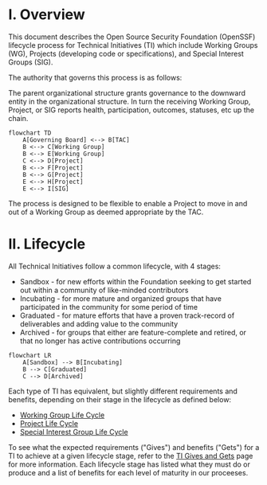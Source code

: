 
# I. Overview

This document describes the Open Source Security Foundation (OpenSSF) lifecycle process for Technical Initiatives (TI) which include Working Groups (WG), Projects (developing code or specifications), and Special Interest Groups (SIG).

The authority that governs this process is as follows:

The parent organizational structure grants governance to the downward entity in the organizational structure.  In turn the receiving Working Group, Project, or SIG reports health, participation, outcomes, statuses, etc up the chain.

```mermaid
flowchart TD
    A[Governing Board] <--> B[TAC]
    B <--> C[Working Group]
    B <--> E[Working Group]
    C <--> D[Project]
    B <--> F[Project]
    B <--> G[Project]
    E <--> H[Project]
    E <--> I[SIG]
```

The process is designed to be flexible to enable a Project to move in and out of a Working Group as deemed appropriate by the TAC.

# II. Lifecycle

All Technical Initiatives follow a common lifecycle, with 4 stages: 

- Sandbox - for new efforts within the Foundation seeking to get started out within a community of like-minded contributors
- Incubating - for more mature and organized groups that have participated in the community for some period of time
- Graduated - for mature efforts that have a proven track-record of deliverables and adding value to the community
- Archived - for groups that either are feature-complete and retired, or that no longer has active contributions occurring

```mermaid
flowchart LR
    A[Sandbox] --> B[Incubating]
    B --> C[Graduated]
    C --> D[Archived]
```

Each type of TI has equivalent, but slightly different requirements and benefits, depending on their stage in the lifecycle as defined below:

* [Working Group Life Cycle](working-group-lifecycle.md)
* [Project Life Cycle](project-lifecycle.md)
* [Special Interest Group Life Cycle](sig-lifecycle.md)

To see what the expected requirements ("Gives") and benefits ("Gets") for a TI to achieve at a given lifecycle stage, refer to the [TI Gives and Gets](https://github.com/ossf/tac/blob/main/process/TI-Gives%2BGets.md) page for more information.  Each lifecycle stage has listed what they must do or produce and a list of benefits for each level of maturity in our proceeses.
